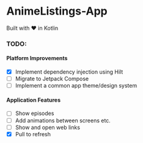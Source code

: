 # AnimeListings-App
Built with ❤ ️in Kotlin

### TODO:

#### Platform Improvements
- [x] Implement dependency injection using Hilt
- [ ] Migrate to Jetpack Compose
- [ ] Implement a common app theme/design system

#### Application Features
- [ ] Show episodes
- [ ] Add animations between screens etc.
- [ ] Show and open web links
- [x] Pull to refresh

